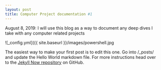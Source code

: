 ```yaml
---
layout: post
title: Computer Project documentation #1
---
```


August 8, 2019: I will use this blog as a way to document any deep dives I take with any computer related projects

![_config.yml]({{ site.baseurl }}/images/powershell.jpg

The easiest way to make your first post is to edit this one. Go into /_posts/ and update the Hello World markdown file. For more instructions head over to the [Jekyll Now repository](https://github.com/barryclark/jekyll-now) on GitHub.
